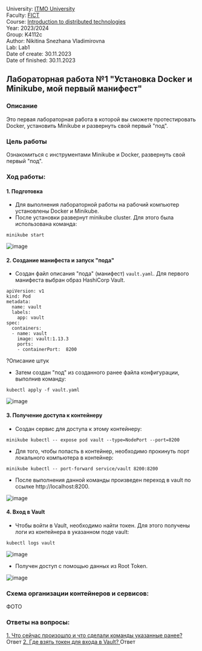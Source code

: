University: [ITMO University](https://itmo.ru/ru/)  
Faculty: [FICT](https://fict.itmo.ru)  
Course: [Introduction to distributed technologies](https://github.com/itmo-ict-faculty/introduction-to-distributed-technologies)  
Year: 2023/2024  
Group: K4112c  
Author: Nikitina Snezhana Vladimirovna  
Lab: Lab1  
Date of create: 30.11.2023  
Date of finished: 30.11.2023  

## Лабораторная работа №1 "Установка Docker и Minikube, мой первый манифест"
### Описание
Это первая лабораторная работа в которой вы сможете протестировать Docker, установить Minikube и развернуть свой первый "под".
### Цель работы
Ознакомиться с инструментами Minikube и Docker, развернуть свой первый "под".
### Ход работы:
#### 1. Подготовка
- Для выполнения лабораторной работы на рабочий компьютер установлены Docker и Minikube.
- После установки развернут minikube cluster. Для этого была использована команда:
```
minikube start
```

![image](https://github.com/snekitushka/2023_2024-introduction_to_distributed_technologies-k4112c-nikitina_s_v/assets/65435279/d837a7e3-86b7-4cfc-b24c-3667f460f57a)


#### 2. Создание манифеста и запуск "пода"
- Создан файл описания "пода" (манифест) `vault.yaml`. Для первого манифеста выбран образ HashiCorp Vault.
```
apiVersion: v1
kind: Pod
metadata:
  name: vault
  labels:
    app: vault
spec:
  containers:
  - name: vault
    image: vault:1.13.3
    ports:
    - containerPort:  8200
```
?Описание штук
- Затем создан "под" из созданного ранее файла конфигурации, выполнив команду:
```
kubectl apply -f vault.yaml
```
![image](https://github.com/snekitushka/2023_2024-introduction_to_distributed_technologies-k4112c-nikitina_s_v/assets/65435279/de5759b2-97b1-4fbc-8b7f-64974b4bd7ef)

#### 3. Получение доступа к контейнеру
- Создан сервис для доступа к этому контейнеру:
```
minikube kubectl -- expose pod vault --type=NodePort --port=8200
```
- Для того, чтобы попасть в контейнер, необходимо прокинуть порт локального компьютера в контейнер:
```
minikube kubectl -- port-forward service/vault 8200:8200
```
- После выполнения данной команды произведен переход в vault по ссылке http://localhost:8200.

![image](https://github.com/snekitushka/2023_2024-introduction_to_distributed_technologies-k4112c-nikitina_s_v/assets/65435279/6c79c1aa-ecea-46a6-88c9-92433a522128)

#### 4. Вход в Vault
- Чтобы войти в Vault, необходимо найти токен. Для этого получены логи из контейнера в указанном поде vault:
```
kubectl logs vault
```
![image](https://github.com/snekitushka/2023_2024-introduction_to_distributed_technologies-k4112c-nikitina_s_v/assets/65435279/fe157fa7-4599-4513-824d-d80382c567a7)

- Получен доступ с помощью данных из Root Token.

![image](https://github.com/snekitushka/2023_2024-introduction_to_distributed_technologies-k4112c-nikitina_s_v/assets/65435279/93020a67-32ad-45c4-ae6c-4fcbb2a90471)

### Схема организации контейнеров и сервисов:
ФОТО
### Ответы на вопросы:
<ins> 1. Что сейчас произошло и что сделали команды указанные ранее? </ins>
Ответ
<ins> 2. Где взять токен для входа в Vault? </ins>
Ответ




   
